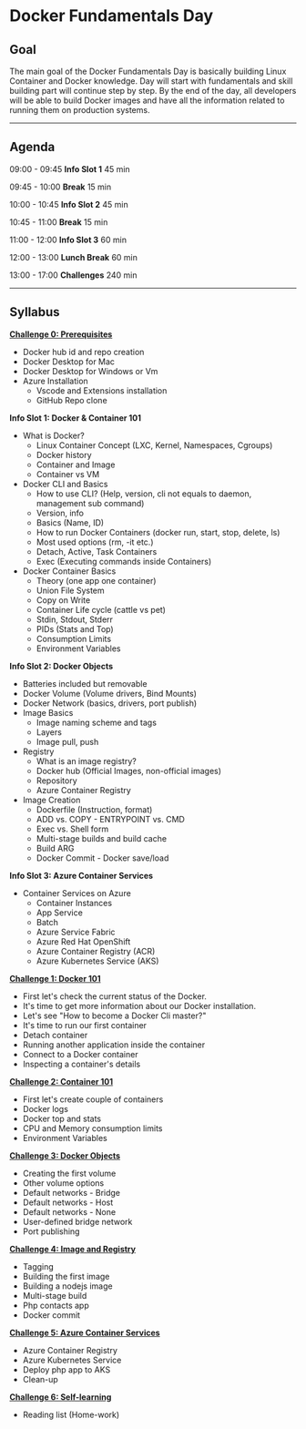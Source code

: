 # Docker Fundamentals Day

## Goal

The main goal of the Docker Fundamentals Day is basically building Linux Container and Docker knowledge. Day will start with fundamentals and skill building part will continue step by step. By the end of the day, all developers will be able to build Docker images and have all the information related to running them on production systems.

---
## Agenda

09:00 - 09:45 **Info Slot 1** 45 min

09:45 - 10:00 **Break** 15 min

10:00 - 10:45 **Info Slot 2** 45 min

10:45 - 11:00 **Break** 15 min

11:00 - 12:00 **Info Slot 3** 60 min

12:00 - 13:00 **Lunch Break** 60 min

13:00 - 17:00 **Challenges** 240 min

---

## Syllabus

**[Challenge 0: Prerequisites](./challenges/challenge0.md)**

- Docker hub id and repo creation
- Docker Desktop for Mac
- Docker Desktop for Windows or Vm
- Azure Installation
  - Vscode and Extensions installation
  - GitHub Repo clone

**Info Slot 1: Docker & Container 101**

- What is Docker?
  - Linux Container Concept (LXC, Kernel, Namespaces, Cgroups)
  - Docker history
  - Container and Image
  - Container vs VM
- Docker CLI and Basics
  - How to use CLI? (Help, version, cli not equals to daemon, management sub command)
  - Version, info
  - Basics (Name, ID)
  - How to run Docker Containers (docker run, start, stop, delete, ls)
  - Most used options (rm, -it etc.)
  - Detach, Active, Task Containers
  - Exec (Executing commands inside Containers)
- Docker Container Basics
  - Theory (one app one container)
  - Union File System
  - Copy on Write
  - Container Life cycle (cattle vs pet)
  - Stdin, Stdout, Stderr
  - PIDs (Stats and Top)
  - Consumption Limits
  - Environment Variables

**Info Slot 2: Docker Objects**

- Batteries included but removable
- Docker Volume (Volume drivers, Bind Mounts)
- Docker Network (basics, drivers, port publish)
- Image Basics
  - Image naming scheme and tags
  - Layers
  - Image pull, push
- Registry
  - What is an image registry?
  - Docker hub (Official Images, non-official images)
  - Repository
  - Azure Container Registry
- Image Creation
  - Dockerfile (Instruction, format)
  - ADD vs. COPY - ENTRYPOINT vs. CMD
  - Exec vs. Shell form
  - Multi-stage builds and build cache
  - Build ARG
  - Docker Commit - Docker save/load

**Info Slot 3: Azure Container Services**

- Container Services on Azure
  - Container Instances
  - App Service
  - Batch
  - Azure Service Fabric
  - Azure Red Hat OpenShift
  - Azure Container Registry (ACR)
  - Azure Kubernetes Service (AKS)

**[Challenge 1: Docker 101](./challenges/challenge1.md)**

- First let's check the current status of the Docker.
- It's time to get more information about our Docker installation.
- Let's see "How to become a Docker Cli master?"
- It's time to run our first container
- Detach container
- Running another application inside the container
- Connect to a Docker container
- Inspecting a container's details

**[Challenge 2: Container 101](./challenges/challenge2.md)**

- First let's create couple of containers
- Docker logs
- Docker top and stats
- CPU and Memory consumption limits
- Environment Variables

**[Challenge 3: Docker Objects](./challenges/challenge3.md)**

- Creating the first volume
- Other volume options
- Default networks - Bridge
- Default networks - Host
- Default networks - None
- User-defined bridge network
- Port publishing

**[Challenge 4: Image and Registry](./challenges/challenge4.md)**

- Tagging
- Building the first image
- Building a nodejs image
- Multi-stage build
- Php contacts app
- Docker commit

**[Challenge 5: Azure Container Services](./challenges/challenge5.md)**

- Azure Container Registry
- Azure Kubernetes Service
- Deploy php app to AKS
- Clean-up

**[Challenge 6: Self-learning](./challenges/challenge6.md)**

- Reading list (Home-work)